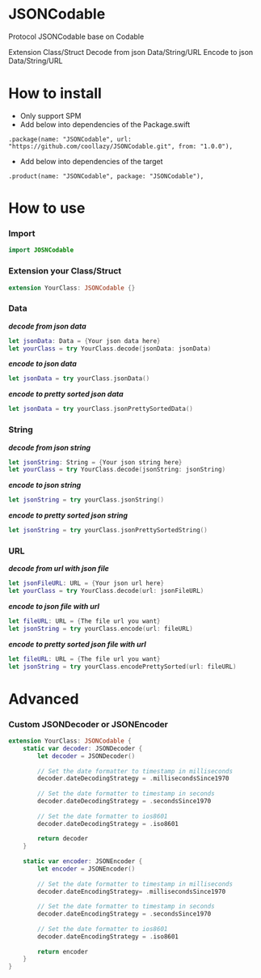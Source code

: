 # JSONCodable

Protocol JSONCodable base on Codable

Extension Class/Struct
Decode from json Data/String/URL
Encode to json Data/String/URL

# How to install

- Only support SPM
- Add below into dependencies of the Package.swift

```
.package(name: "JSONCodable", url: "https://github.com/coollazy/JSONCodable.git", from: "1.0.0"),
```

- Add below into dependencies of the target

```
.product(name: "JSONCodable", package: "JSONCodable"),
```

# How to use

### Import

```swift
import JOSNCodable
```

### Extension your Class/Struct

```swift
extension YourClass: JSONCodable {}
```

### Data

***decode from json data***

```swift
let jsonData: Data = {Your json data here}
let yourClass = try YourClass.decode(jsonData: jsonData)
```

***encode to json data***

```swift
let jsonData = try yourClass.jsonData()
```

***encode to pretty sorted json data***

```swift
let jsonData = try yourClass.jsonPrettySortedData()
```

### String

***decode from json string***

```swift
let jsonString: String = {Your json string here}
let yourClass = try YourClass.decode(jsonString: jsonString)
```

***encode to json string***

```swift
let jsonString = try yourClass.jsonString()
```

***encode to pretty sorted json string***

```swift
let jsonString = try yourClass.jsonPrettySortedString()
```

### URL

***decode from url with json file***

```swift
let jsonFileURL: URL = {Your json url here}
let yourClass = try YourClass.decode(url: jsonFileURL)
```

***encode to json file with url***

```swift
let fileURL: URL = {The file url you want}
let jsonString = try yourClass.encode(url: fileURL)
```

***encode to pretty sorted json file with url***

```swift
let fileURL: URL = {The file url you want}
let jsonString = try yourClass.encodePrettySorted(url: fileURL)
```

# Advanced

### Custom JSONDecoder or JSONEncoder

```swift
extension YourClass: JSONCodable {
    static var decoder: JSONDecoder {
        let decoder = JSONDecoder()
        
        // Set the date formatter to timestamp in milliseconds
        decoder.dateDecodingStrategy = .millisecondsSince1970
        
        // Set the date formatter to timestamp in seconds
        decoder.dateDecodingStrategy = .secondsSince1970
        
        // Set the date formatter to ios8601
        decoder.dateDecodingStrategy = .iso8601
        
        return decoder
    }
    
    static var encoder: JSONEncoder {
        let encoder = JSONEncoder()
        
        // Set the date formatter to timestamp in milliseconds
        decoder.dateEncodingStrategy= .millisecondsSince1970
        
        // Set the date formatter to timestamp in seconds
        decoder.dateEncodingStrategy = .secondsSince1970
        
        // Set the date formatter to ios8601
        decoder.dateEncodingStrategy = .iso8601
        
        return encoder
    }
} 
```
